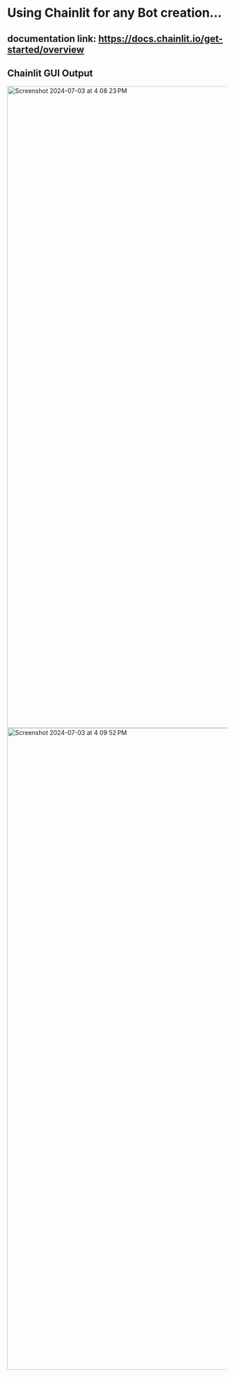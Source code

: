 # Using Chainlit for any Bot creation...


## documentation link: https://docs.chainlit.io/get-started/overview



## Chainlit GUI Output

<img width="1470" alt="Screenshot 2024-07-03 at 4 08 23 PM" src="https://github.com/nagasaran02/Zomato-Chatbot-using-Chainlit/assets/125739408/5e5c3c06-592d-4417-9413-6542e09ee752">

<img width="1470" alt="Screenshot 2024-07-03 at 4 09 52 PM" src="https://github.com/nagasaran02/Zomato-Chatbot-using-Chainlit/assets/125739408/a59da1c3-9df5-47c8-8cd7-f7a90256bf73">


